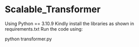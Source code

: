 # Scalable_Transformer

Using Python == 3.10.9
Kindly install the libraries as shown in requirements.txt
Run the code using:

python transformer.py 
